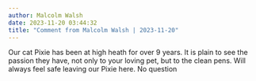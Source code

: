 ```yaml
---
author: Malcolm Walsh
date: 2023-11-20 03:44:32
title: "Comment from Malcolm Walsh | 2023-11-20"
---
```

Our cat Pixie has been at high heath for over 9 years. It is plain to see the passion they have, not only to your loving pet, but to the clean pens. Will always feel safe leaving our Pixie here. No question 

